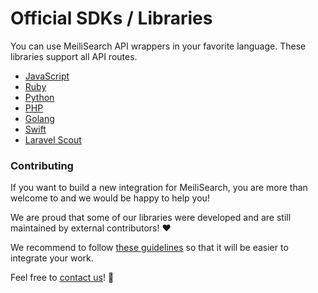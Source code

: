 # Official SDKs / Libraries

You can use MeiliSearch API wrappers in your favorite language. These libraries support all API routes.

- [JavaScript](https://github.com/meilisearch/meilisearch-js)
- [Ruby](https://github.com/meilisearch/meilisearch-ruby)
- [Python](https://github.com/meilisearch/meilisearch-python)
- [PHP](https://github.com/meilisearch/meilisearch-php)
- [Golang](https://github.com/meilisearch/meilisearch-go)
- [Swift](https://github.com/meilisearch/meilisearch-swift)
- [Laravel Scout](https://github.com/meilisearch/meilisearch-laravel-scout)

### Contributing

If you want to build a new integration for MeiliSearch, you are more than welcome to and we would be happy to help you!

We are proud that some of our libraries were developed and are still maintained by external contributors! ♥️

We recommend to follow [these guidelines](https://github.com/meilisearch/integrations-guides) so that it will be easier to integrate your work.

Feel free to [contact us](https://docs.meilisearch.com/resources/faq.html#how-can-i-contact-the-meilisearch-team)! 🙂
